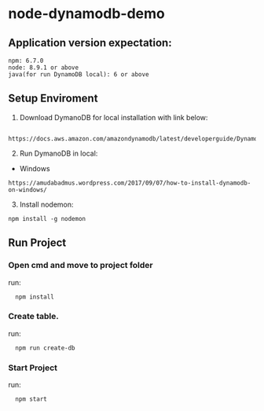 # node-dynamodb-demo
## Application version expectation:
```
npm: 6.7.0
node: 8.9.1 or above
java(for run DynamoDB local): 6 or above
```
## Setup Enviroment
1. Download DymanoDB for local installation with link below:
```
  https://docs.aws.amazon.com/amazondynamodb/latest/developerguide/DynamoDBLocal.DownloadingAndRunning.html
  ```
2. Run DymanoDB in local:
  - Windows
  ```
  https://amudabadmus.wordpress.com/2017/09/07/how-to-install-dynamodb-on-windows/
  ```
3. Install nodemon:
```
npm install -g nodemon
```
## Run Project
### Open cmd and move to project folder
run:
```
  npm install
```
### Create table.
run:
```
  npm run create-db
```
### Start Project
run: 
```
  npm start
```
